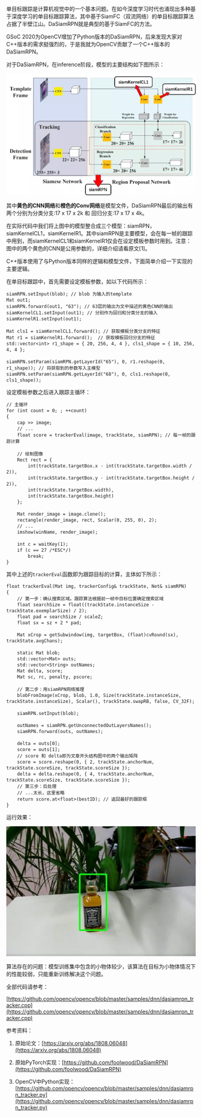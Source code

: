 单目标跟踪是计算机视觉中的一个基本问题。在如今深度学习时代也涌现出多种基于深度学习的单目标跟踪算法，其中基于SiamFC（双流网络）的单目标跟踪算法占据了半壁江山。DaSiamRPN就是典型的基于SiamFC的方法。

GSoC 2020为OpenCV增加了Python版本的DaSiamRPN，后来发现大家对C++版本的需求挺强烈的，于是我就为OpenCV贡献了一个C++版本的DaSiamRPN。

对于DaSiamRPN，在inference阶段，模型的主要结构如下图所示：

![](./imgs/24.jpg)

其中**黄色的CNN网络**和**橙色的Conv网络**是模型文件，DaSiamRPN最后的输出有两个分别为分类分支:17 x 17 x 2k 和 回归分支:17 x 17 x 4k。

在实际代码中我们将上图中的模型整合成三个模型：siamRPN，siamKernelCL1，siamKernelR1。其中siamRPN是主要模型，会在每一帧的跟踪中用到，而siamKernelCL1和siamKernelR1仅会在设定模板参数时用到。注意：图中的两个黄色的CNN是公用参数的，详细介绍请看原文[1]。

C++版本使用了与Python版本同样的逻辑和模型文件，下面简单介绍一下实现的主要逻辑。

在单目标跟踪中，首先需要设定模板参数，如以下代码所示：

```
siamRPN.setInput(blob); // blob 为输入的template
Mat out1;
siamRPN.forward(out1, "63"); // 63层的输出为文中描述的黄色CNN的输出
siamKernelCL1.setInput(out1); // 分别作为回归和分类分支的输入
siamKernelR1.setInput(out1);

Mat cls1 = siamKernelCL1.forward(); // 获取模板分类分支的特征
Mat r1 = siamKernelR1.forward();  // 获取模板回归分支的特征
std::vector<int> r1_shape = { 20, 256, 4, 4 }, cls1_shape = { 10, 256, 4, 4 };

siamRPN.setParam(siamRPN.getLayerId("65"), 0, r1.reshape(0, r1_shape)); // 将获取到的参数写入主模型
siamRPN.setParam(siamRPN.getLayerId("68"), 0, cls1.reshape(0, cls1_shape));
```

设定模板参数之后进入跟踪主循环：

```
// 主循环
for (int count = 0; ; ++count)
{
    cap >> image;
    // ...
    float score = trackerEval(image, trackState, siamRPN); // 每一帧的跟踪计算

    // 绘制图像
    Rect rect = {
        int(trackState.targetBox.x - int(trackState.targetBox.width / 2)),
        int(trackState.targetBox.y - int(trackState.targetBox.height / 2)),
        int(trackState.targetBox.width),
        int(trackState.targetBox.height)
    };

    Mat render_image = image.clone();
    rectangle(render_image, rect, Scalar(0, 255, 0), 2);
    // ...
    imshow(winName, render_image);

    int c = waitKey(1);
    if (c == 27 /*ESC*/)
        break;
}
```

其中上述的`trackerEval`函数即为跟踪目标的计算，主体如下所示：

```
float trackerEval(Mat img, trackerConfig& trackState, Net& siamRPN)
{
    // 第一步：确认搜索区域。跟踪算法根据前一帧中目标位置确定搜索区域
    float searchSize = float((trackState.instanceSize - trackState.exemplarSize) / 2);
    float pad = searchSize / scaleZ;
    float sx = sz + 2 * pad;

    Mat xCrop = getSubwindow(img, targetBox, (float)cvRound(sx), trackState.avgChans);

    static Mat blob;
    std::vector<Mat> outs;
    std::vector<String> outNames;
    Mat delta, score;
    Mat sc, rc, penalty, pscore;

    // 第二步：用siamRPN网络推理
    blobFromImage(xCrop, blob, 1.0, Size(trackState.instanceSize, trackState.instanceSize), Scalar(), trackState.swapRB, false, CV_32F);

    siamRPN.setInput(blob);

    outNames = siamRPN.getUnconnectedOutLayersNames();
    siamRPN.forward(outs, outNames);

    delta = outs[0];
    score = outs[1];
    // score 和 delta即为文章开头结构图中的两个输出矩阵
    score = score.reshape(0, { 2, trackState.anchorNum, trackState.scoreSize, trackState.scoreSize });
    delta = delta.reshape(0, { 4, trackState.anchorNum, trackState.scoreSize, trackState.scoreSize });
    // 第三步：后处理
    // ...太长，这里省略
    return score.at<float>(bestID); // 返回最好的跟踪框
}
```

运行效果：

![](./imgs/25.png)

算法存在的问题：模型训练集中包含的小物体较少，该算法在目标为小物体情况下的性能较弱，只能重新训练解决这个问题。

全部代码请参考：

[https://github.com/opencv/opencv/blob/master/samples/dnn/dasiamrpn_tracker.cpp](https://github.com/opencv/opencv/blob/master/samples/dnn/dasiamrpn_tracker.cpp)

参考资料：

1. 原始论文：[https://arxiv.org/abs/1808.06048](https://arxiv.org/abs/1808.06048)

2. 原始PyTorch实现：[https://github.com/foolwood/DaSiamRPN](https://github.com/foolwood/DaSiamRPN)

3. OpenCV中Python实现：[https://github.com/opencv/opencv/blob/master/samples/dnn/dasiamrpn_tracker.py](https://github.com/opencv/opencv/blob/master/samples/dnn/dasiamrpn_tracker.py)